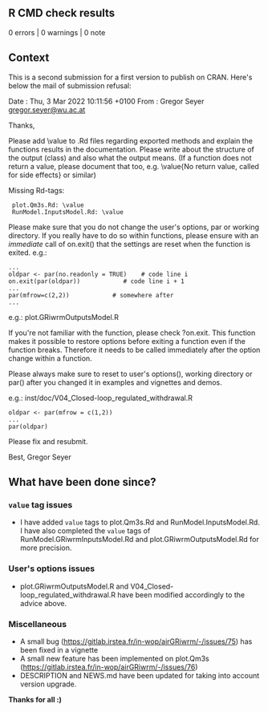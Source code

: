 ## R CMD check results

0 errors | 0 warnings | 0 note

## Context

This is a second submission for a first version to publish on CRAN. Here's below the mail of submission refusal: 

Date : 	Thu, 3 Mar 2022 10:11:56 +0100
From : 	Gregor Seyer <gregor.seyer@wu.ac.at>

Thanks,

Please add \value to .Rd files regarding exported methods and explain the functions results in the documentation. Please write about the structure of the output (class) and also what the output means. (If a function does not return a value, please document that too, e.g. \value{No return value, called for side effects} or similar)

Missing Rd-tags:

     plot.Qm3s.Rd: \value
     RunModel.InputsModel.Rd: \value

Please make sure that you do not change the user's options, par or working directory. If you really have to do so within functions, please ensure with an *immediate* call of on.exit() that the settings are reset when the function is exited. e.g.:

```
...
oldpar <- par(no.readonly = TRUE)    # code line i
on.exit(par(oldpar))            # code line i + 1
...
par(mfrow=c(2,2))            # somewhere after
...
```

e.g.: plot.GRiwrmOutputsModel.R

If you're not familiar with the function, please check ?on.exit. This function makes it possible to restore options before exiting a function even if the function breaks. Therefore it needs to be called immediately after the option change within a function.

Please always make sure to reset to user's options(), working directory or par() after you changed it in examples and vignettes and demos.

e.g.: inst/doc/V04_Closed-loop_regulated_withdrawal.R

```
oldpar <- par(mfrow = c(1,2))
...
par(oldpar)
```


Please fix and resubmit.

Best,
Gregor Seyer

## What have been done since?

### `value` tag issues

* I have added `value` tags to plot.Qm3s.Rd and RunModel.InputsModel.Rd. I have also completed the `value` tags of RunModel.GRiwrmInputsModel.Rd and plot.GRiwrmOutputsModel.Rd for more precision.

### User's options issues

* plot.GRiwrmOutputsModel.R and V04_Closed-loop_regulated_withdrawal.R have been modified accordingly to the advice above.

### Miscellaneous

* A small bug (https://gitlab.irstea.fr/in-wop/airGRiwrm/-/issues/75) has been fixed in a vignette
* A small new feature has been implemented on plot.Qm3s (https://gitlab.irstea.fr/in-wop/airGRiwrm/-/issues/76)
* DESCRIPTION and NEWS.md have been updated for taking into account version upgrade.

**Thanks for all :)**
